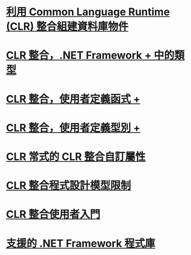 # [利用 Common Language Runtime (CLR) 整合組建資料庫物件](building-database-objects-with-common-language-runtime-clr-integration.md)

# [CLR 整合，.NET Framework + 中的類型](../../../relational-databases/clr-integration-database-objects-types-net-framework/sql-server-data-types-in-the-net-framework.md)
# [CLR 整合，使用者定義函式 +](../../../relational-databases/clr-integration-database-objects-user-defined-functions/clr-user-defined-functions.md)
# [CLR 整合，使用者定義型別 +](../../../relational-databases/clr-integration-database-objects-user-defined-types/clr-user-defined-types.md)

# [CLR 常式的 CLR 整合自訂屬性](clr-integration-custom-attributes-for-clr-routines.md)
# [CLR 整合程式設計模型限制](clr-integration-programming-model-restrictions.md)
# [CLR 整合使用者入門](getting-started-with-clr-integration.md)
# [支援的 .NET Framework 程式庫](supported-net-framework-libraries.md)
